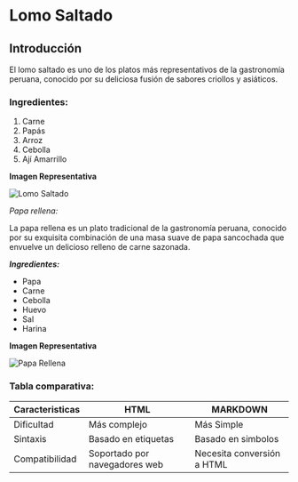 # Lomo Saltado
## Introducción

El lomo saltado es uno de los platos más representativos de la gastronomía peruana, conocido por su deliciosa fusión de sabores criollos y asiáticos.

### Ingredientes:

1. Carne
2. Papás
3. Arroz
4. Cebolla
5. Ají Amarrillo

**Imagen Representativa**

![Lomo Saltado](https://i.ytimg.com/vi/sWXRJbGi6yQ/hq720.jpg?sqp=-oaymwEhCK4FEIIDSFryq4qpAxMIARUAAAAAGAElAADIQj0AgKJD&rs=AOn4CLAmzgGJ6J0eLasWLgYE-TcZgyiSJQ)

*Papa rellena:*

La papa rellena es un plato tradicional de la gastronomía peruana, conocido por su exquisita combinación de una masa suave de papa sancochada que envuelve un delicioso relleno de carne sazonada.

***Ingredientes:***

- Papa
- Carne
- Cebolla
- Huevo
- Sal
- Harina

**Imagen Representativa**

![Papa Rellena](https://perudelights.com/wp-content/uploads/2013/09/Papa-rellena.-jpg-P1017113.jpg)

### Tabla comparativa:

| Caracteristicas | HTML | MARKDOWN |
|-----------------|------|----------|
| Dificultad | Más complejo | Más Simple
| Sintaxis | Basado en etiquetas | Basado en simbolos |
| Compatibilidad | Soportado por navegadores web | Necesita conversión a HTML |
